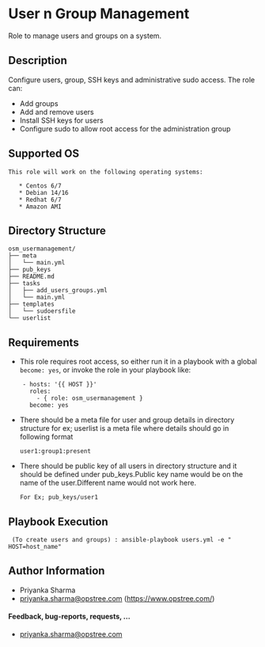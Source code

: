 User n Group Management
=========
Role to manage users and groups on a system.

## Description

Configure users, group, SSH keys and administrative sudo access. The role can:

* Add groups
* Add and remove users
* Install SSH keys for users
* Configure sudo to allow root access for the administration group


Supported OS
------------

```
This role will work on the following operating systems:

   * Centos 6/7
   * Debian 14/16
   * Redhat 6/7
   * Amazon AMI
```

## Directory Structure

```
osm_usermanagement/
├── meta
│   └── main.yml
├── pub_keys
├── README.md
├── tasks
│   ├── add_users_groups.yml
│   └── main.yml
├── templates
│   └── sudoersfile
└── userlist

```

## Requirements


* This role requires root access, so either run it in a playbook with a global `become: yes`, or invoke the role in your playbook like:


```
    - hosts: '{{ HOST }}'
      roles:
        - { role: osm_usermanagement } 
      become: yes
```


* There should be a meta file for user and group details in directory structure for ex; userlist is a meta file where details should go in following format

  ```
  user1:group1:present
  
  ```
 
 
* There should be public key of all users in directory structure and it should be defined under pub_keys.Public key name would be on the name of the user.Different name would not work here. 

   ```
   For Ex; pub_keys/user1
   
   ```
 

Playbook Execution
----------------

 
 ```  (To create users and groups) : ansible-playbook users.yml -e " HOST=host_name" ```


## Author Information


* Priyanka Sharma
* priyanka.sharma@opstree.com
(https://www.opstree.com/)

#### Feedback, bug-reports, requests, ...

* priyanka.sharma@opstree.com


